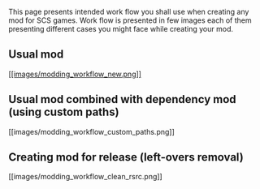 This page presents intended work flow you shall use when creating any mod for SCS games. Work flow is presented in few images each of them presenting different cases you might face while creating your mod.

## Usual mod
[[[images/modding_workflow_new.png]]](images/modding_workflow_new.png?raw=true)

## Usual mod combined with dependency mod (using custom paths)
[[images/modding_workflow_custom_paths.png]]

## Creating mod for release (left-overs removal)
[[images/modding_workflow_clean_rsrc.png]]